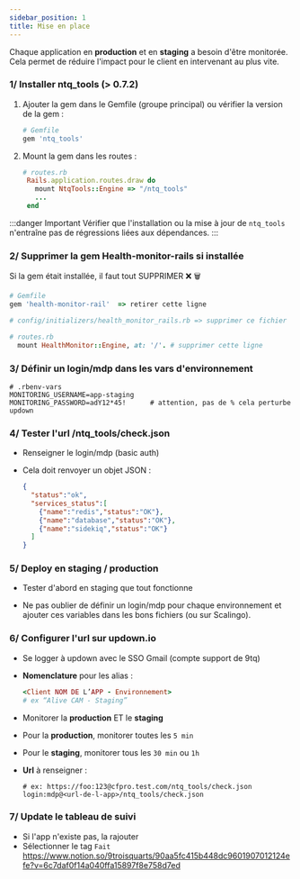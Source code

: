 ```yaml
---
sidebar_position: 1
title: Mise en place
---
```


Chaque application en **production** et en **staging** a besoin d'être monitorée. \
Cela permet de réduire l'impact pour le client en intervenant au plus vite.

### 1/ Installer ntq_tools (> 0.7.2)

1. Ajouter la gem dans le Gemfile (groupe principal) ou vérifier la version de la gem :

   ```ruby
   # Gemfile
   gem 'ntq_tools'
   ```

2. Mount la gem dans les routes :

   ```ruby
   # routes.rb
    Rails.application.routes.draw do
      mount NtqTools::Engine => "/ntq_tools"
      ...
    end 
   ```
:::danger Important
Vérifier que l'installation ou la mise à jour de `ntq_tools` n'entraîne pas de régressions liées aux dépendances.
:::

### 2/ Supprimer la **gem Health-monitor-rails** si installée

Si la gem était installée, il faut tout SUPPRIMER ❌ 🗑️

  ```ruby
  # Gemfile
  gem 'health-monitor-rail'  => retirer cette ligne
  ```

  ```ruby
  # config/initializers/health_monitor_rails.rb => supprimer ce fichier
  ```

  ```ruby
  # routes.rb
    mount HealthMonitor::Engine, at: '/'. # supprimer cette ligne
  ```

### 3/ Définir un **login/mdp** dans les vars d'environnement

```
# .rbenv-vars
MONITORING_USERNAME=app-staging
MONITORING_PASSWORD=adY12*45!      # attention, pas de % cela perturbe updown
```

### 4/ Tester l'url **/ntq_tools/check.json**

- Renseigner le login/mdp (basic auth)

- Cela doit renvoyer un objet JSON :

  ```json
  {
    "status":"ok",
    "services_status":[
      {"name":"redis","status":"OK"},
      {"name":"database","status":"OK"},
      {"name":"sidekiq","status":"OK"}
    ]
  }
  ```

### 5/ Deploy en **staging / production**

- Tester d'abord en staging que tout fonctionne

- Ne pas oublier de définir un login/mdp pour chaque environnement et ajouter ces variables dans les bons fichiers (ou sur Scalingo).

### 6/ Configurer l'url sur updown.io

- Se logger à updown avec le SSO Gmail (compte support de 9tq)

- **Nomenclature** pour les alias :

  ```ruby
  <Client NOM DE L’APP - Environnement>
  # ex “Alive CAM - Staging”
  ```

- Monitorer la **production** ET le **staging**

- Pour la **production**, monitorer toutes les `5 min`

- Pour le **staging**, monitorer tous les `30 min` ou `1h`

- **Url** à renseigner :

  ```
  # ex: https://foo:123@cfpro.test.com/ntq_tools/check.json
  login:mdp@<url-de-l-app>/ntq_tools/check.json
  ```

### 7/ Update le **tableau de suivi**

- Si l'app n'existe pas, la rajouter
- Sélectionner le tag `Fait` \
https://www.notion.so/9troisquarts/90aa5fc415b448dc9601907012124efe?v=6c7daf0f14a040ffa15897f8e758d7ed
